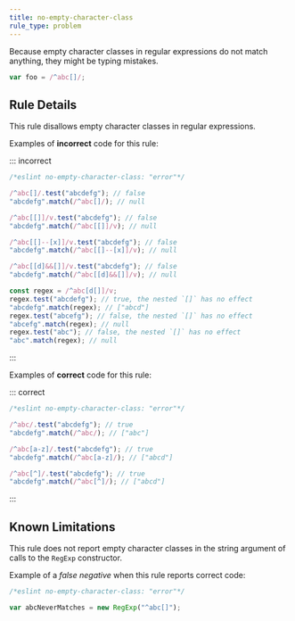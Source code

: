 ```yaml
---
title: no-empty-character-class
rule_type: problem
---
```




Because empty character classes in regular expressions do not match anything, they might be typing mistakes.

```js
var foo = /^abc[]/;
```

## Rule Details

This rule disallows empty character classes in regular expressions.

Examples of **incorrect** code for this rule:

::: incorrect

```js
/*eslint no-empty-character-class: "error"*/

/^abc[]/.test("abcdefg"); // false
"abcdefg".match(/^abc[]/); // null

/^abc[[]]/v.test("abcdefg"); // false
"abcdefg".match(/^abc[[]]/v); // null

/^abc[[]--[x]]/v.test("abcdefg"); // false
"abcdefg".match(/^abc[[]--[x]]/v); // null

/^abc[[d]&&[]]/v.test("abcdefg"); // false
"abcdefg".match(/^abc[[d]&&[]]/v); // null

const regex = /^abc[d[]]/v;
regex.test("abcdefg"); // true, the nested `[]` has no effect
"abcdefg".match(regex); // ["abcd"]
regex.test("abcefg"); // false, the nested `[]` has no effect
"abcefg".match(regex); // null
regex.test("abc"); // false, the nested `[]` has no effect
"abc".match(regex); // null
```

:::

Examples of **correct** code for this rule:

::: correct

```js
/*eslint no-empty-character-class: "error"*/

/^abc/.test("abcdefg"); // true
"abcdefg".match(/^abc/); // ["abc"]

/^abc[a-z]/.test("abcdefg"); // true
"abcdefg".match(/^abc[a-z]/); // ["abcd"]

/^abc[^]/.test("abcdefg"); // true
"abcdefg".match(/^abc[^]/); // ["abcd"]
```

:::

## Known Limitations

This rule does not report empty character classes in the string argument of calls to the `RegExp` constructor.

Example of a *false negative* when this rule reports correct code:

```js
/*eslint no-empty-character-class: "error"*/

var abcNeverMatches = new RegExp("^abc[]");
```
